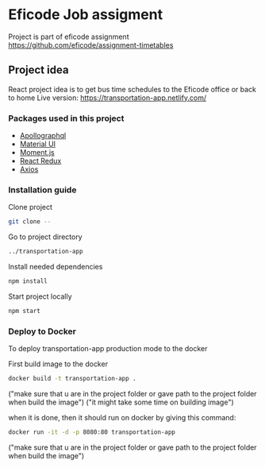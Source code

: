 # Eficode Job assigment
Project is part of eficode assignment https://github.com/eficode/assignment-timetables

## Project idea
React project idea is to get bus time schedules to the Eficode office or back to home
Live version: https://transportation-app.netlify.com/

### Packages used in this project
- [Apollographql](https://www.apollographql.com/docs/)
- [Material UI](https://material-ui.com/)
- [Moment.js](https://momentjs.com/)
- [React Redux](https://react-redux.js.org/)
- [Axios](https://github.com/axios/axios)


### Installation guide
Clone project
```bash
git clone --
```
Go to project directory
```bash
../transportation-app
```
Install needed dependencies
```bash
npm install
```
Start project locally
```bash
npm start
```

### Deploy to Docker
To deploy transportation-app production mode to the docker

First build image to the docker
```bash
docker build -t transportation-app .
```
("make sure that u are in the project folder or gave path to the project folder when build the image")
("it might take some time on building image")

when it is done, then it should run on docker by giving this 
command:
```bash
docker run -it -d -p 8080:80 transportation-app
```
("make sure that u are in the project folder or gave path to the project folder when build the image")

